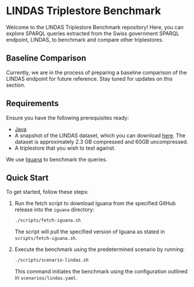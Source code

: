 # LINDAS Triplestore Benchmark

Welcome to the LINDAS Triplestore Benchmark repository! Here, you can explore SPARQL queries extracted from the Swiss government SPARQL endpoint, LINDAS, to benchmark and compare other triplestores.

## Baseline Comparison

Currently, we are in the process of preparing a baseline comparison of the LINDAS endpoint for future reference. Stay tuned for updates on this section.

## Requirements

Ensure you have the following prerequisites ready:

- [Java](https://www.java.com/en/)
- A snapshot of the LINDAS dataset, which you can download [here](https://zazuko-download.fra1.cdn.digitaloceanspaces.com/lindas/lindas_2024-06-14.nq.gz). The dataset is approximately 2.3 GB compressed and 60GB uncompressed.
- A triplestore that you wish to test against.

We use [Iguana](https://github.com/dice-group/IGUANA) to benchmark the queries.

## Quick Start

To get started, follow these steps:

1. Run the fetch script to download Iguana from the specified GitHub release into the `iguana` directory:

   ```sh
   ./scripts/fetch-iguana.sh
   ```

   The script will pull the specified version of Iguana as stated in `scripts/fetch-iguana.sh`.

2. Execute the benchmark using the predetermined scenario by running:

   ```sh
   ./scripts/scenario-lindas.sh
   ```

   This command initiates the benchmark using the configuration outlined in `scenarios/lindas.yaml`.
